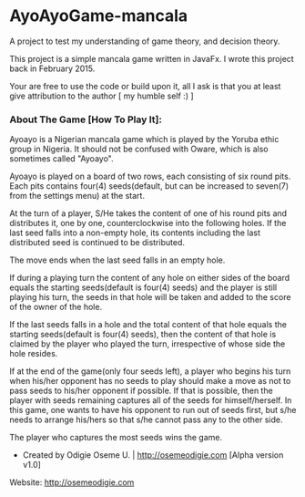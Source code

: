 # AyoAyoGame-mancala
A project to test my understanding of game theory, and decision theory.

This project is a simple mancala game written in JavaFx. I wrote this project back in February 2015.

Your are free to use the code or build upon it, all I ask is that you at least give attribution to the author [ my humble self :) ]



<h3>About The Game [How To Play It]:</h3>

Ayoayo is a Nigerian mancala game which is played by the Yoruba ethic group in Nigeria. It should not be confused with Oware, which is also sometimes called "Ayoayo".

Ayoayo is played on a board of two rows, each consisting of six round pits. Each pits contains four(4) seeds(default, but can be increased to seven(7) from the settings menu) at the start.

At the turn of a player, S/He takes the content of one of his round pits and distributes it, one by one, counterclockwise into the following holes. If the last seed falls into a non-empty hole, its contents including the last distributed seed is continued to be distributed.

The move ends when the last seed falls in an empty hole.

If during a playing turn the content of any hole on either sides of the board equals the starting seeds(default is four(4) seeds) and the player is still playing his turn, the seeds in that hole will be taken and added to the score of the owner of the hole.

If the last seeds falls in a hole and the total content of that hole equals the starting seeds(default is four(4) seeds), then the content of that hole is claimed by the player who played the turn, irrespective of whose side the hole resides.

If at the end of the game(only four seeds left), a player who begins his turn when his/her opponent has no seeds to play should make a move as not to pass seeds to his/her opponent if possible. If that is possible, then the player with seeds remaining captures all of the seeds for himself/herself. In this game, one wants to have his opponent to run out of seeds first, but s/he needs to arrange his/hers so that s/he cannot pass any to the other side.

The player who captures the most seeds wins the game.

- Created by Odigie Oseme U. | http://osemeodigie.com [Alpha version v1.0]

Website: http://osemeodigie.com
